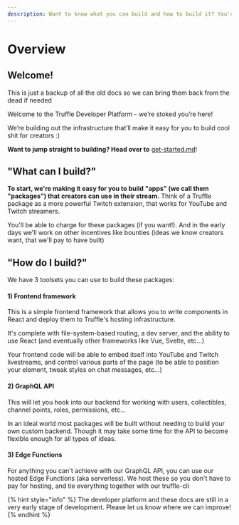 ```yaml
---
description: Want to know what you can build and how to build it? You're in the right place
---
```


# Overview

## Welcome!
This is just a backup of all the old docs so we can bring them back from the dead if needed 

Welcome to the Truffle Developer Platform - we’re stoked you’re here!

We’re building out the infrastructure that’ll make it easy for you to build cool shit for creators :)

**Want to jump straight to building? Head over to** [get-started.md](the-basics/get-started.md "mention")!

## "What can I build?"

**To start, we're making it easy for you to build "apps" (we call them "packages") that creators can use in their stream.** Think of a Truffle package as a more powerful Twitch extension, that works for YouTube and Twitch streamers.

You'll be able to charge for these packages (if you want!). And in the early days we'll work on other incentives like bounties (ideas we know creators want, that we'll pay to have built)

## "How do I build?"

We have 3 toolsets you can use to build these packages:

#### 1) Frontend framework

This is a simple frontend framework that allows you to write components in React and deploy them to Truffle's hosting infrastructure.

It's complete with file-system-based routing, a dev server, and the ability to use React (and eventually other frameworks like Vue, Svelte, etc...)

Your frontend code will be able to embed itself into YouTube and Twitch livestreams, and control various parts of the page (to be able to position your element, tweak styles on chat messages, etc...)

#### 2) GraphQL API

This will let you hook into our backend for working with users, collectibles, channel points, roles, permissions, etc...

In an ideal world most packages will be built without needing to build your own custom backend. Though it may take some time for the API to become flexible enough for all types of ideas.

#### 3) Edge Functions

For anything you can't achieve with our GraphQL API, you can use our hosted Edge Functions (aka serverless). We host these so you don't have to pay for hosting, and tie everything together with our truffle-cli



{% hint style="info" %}
The developer platform and these docs are still in a very early stage of development. Please let us know where we can improve!
{% endhint %}

